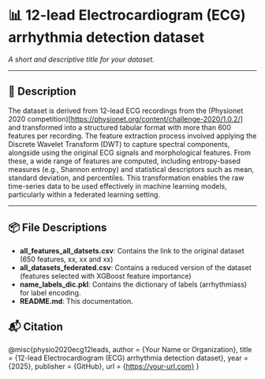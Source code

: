 # 📊 12-lead Electrocardiogram (ECG) arrhythmia detection dataset

_A short and descriptive title for your dataset._

---

## 📄 Description

The dataset is derived from 12-lead ECG recordings from the (Physionet 2020 competition)[https://physionet.org/content/challenge-2020/1.0.2/] and transformed into a structured tabular format with more than 600 features per recording. The feature extraction process involved applying the Discrete Wavelet Transform (DWT) to capture spectral components, alongside using the original ECG signals and morphological features. From these, a wide range of features are computed, including entropy-based measures (e.g., Shannon entropy) and statistical descriptors such as mean, standard deviation, and percentiles. This transformation enables the raw time-series data to be used effectively in machine learning models, particularly within a federated learning setting.

---

## 📦 File Descriptions

- **all_features_all_datsets.csv**: Contains the link to the original dataset (650 features, xx, xx and xx)
- **all_datasets_federated.csv**: Contains a reduced version of the dataset (features selected with XGBoost feature importance)
- **name_labels_dic.pkl**: Contains the dictionary of labels (arrhythmiass) for label encoding.
- **README.md**: This documentation.

## 📬 Citation

@misc{physio2020ecg12leads,
  author = {Your Name or Organization},
  title = {12-lead Electrocardiogram (ECG) arrhythmia detection dataset},
  year = {2025},
  publisher = {GitHub},
  url = {https://your-url.com}
}
